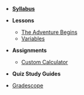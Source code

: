- **[Syllabus](README.md)**
- **Lessons**
  - [The Adventure Begins](Lessons/adventure_begins.md)
  - [Variables](Lessons/variables.md)
  

- **Assignments**
  - [Custom Calculator](Lessons/custom_calculator.md)

- **Quiz Study Guides**

* [Gradescope](https://www.gradescope.com/courses/154615)
